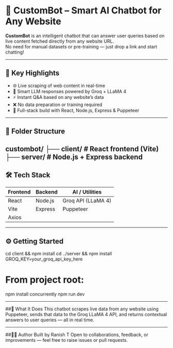 # 🤖 CustomBot – Smart AI Chatbot for Any Website

**CustomBot** is an intelligent chatbot that can answer user queries based on live content fetched directly from any website URL.  
No need for manual datasets or pre-training — just drop a link and start chatting!

---

## 🚀 Key Highlights

- 🌐 Live scraping of web content in real-time  
- 🧠 Smart LLM responses powered by Groq + LLaMA 4  
- ⚡ Instant Q&A based on any website’s data  
- ❌ No data preparation or training required  
- 🧱 Full-stack build with React, Node.js, Express & Puppeteer

---

## 📁 Folder Structure

custombot/
├── client/ # React frontend (Vite)
├── server/ # Node.js + Express backend
---

## 🛠️ Tech Stack

| Frontend  | Backend  | AI / Utilities         |
|-----------|----------|------------------------|
| React     | Node.js  | Groq API (LLaMA 4)     |
| Vite      | Express  | Puppeteer              |
| Axios     |          |                        |

---

## ⚙️ Getting Started
cd client && npm install
cd ../server && npm install
GROQ_KEY=your_groq_api_key_here
# From project root:
npm install concurrently
npm run dev

---

##🧠 What It Does
This chatbot scrapes live data from any website using Puppeteer, sends that data to the Groq LLaMA 4 API, and returns contextual answers to user queries — all in real time.

---

##👨‍💻 Author
Built by Ranish T
Open to collaborations, feedback, or improvements — feel free to raise issues or pull requests.
